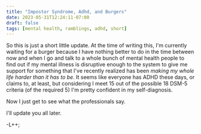 ```yaml
---
title: "Impostor Syndrome, Adhd, and Burgers"
date: 2023-05-31T12:24:11-07:00
draft: false
tags: [mental health, ramblings, adhd, short]
---
```


So this is just a short little update. At the time of writing this, I'm 
currently waiting for a burger because I have nothing better to do in the time
between now and when I go and talk to a whole bunch of mental health people to 
find out if my mental illness is disruptive enough to the system to give me 
support for something that I've recently realized has been *making my whole*
*life harder than it has to be*. It seems like everyone has ADHD these days,
or claims to, at least, but considering I meet 15 out of the possible 18 DSM-5
criteria (of the required 5) I'm pretty confident in my self-diagnosis.

Now I just get to see what the professionals say.

I'll update you all later.

-L++;
